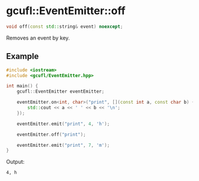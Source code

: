 # gcufl::EventEmitter::off
```cpp
void off(const std::string& event) noexcept;
```
Removes an event by key.
## Example
```cpp
#include <iostream>
#include <gcufl/EventEmitter.hpp>

int main() {
	gcufl::EventEmitter eventEmitter;

	eventEmitter.on<int, char>("print", [](const int a, const char b) {
		std::cout << a << ' ' << b << '\n';
	});

	eventEmitter.emit("print", 4, 'h');

	eventEmitter.off("print");

	eventEmitter.emit("print", 7, 'm');
}
```
Output:
```
4, h
```
